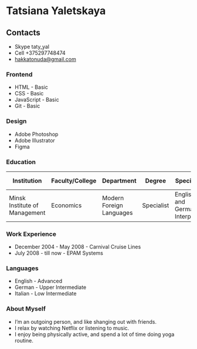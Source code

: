 # Tatsiana Yaletskaya

## Contacts

* Skype taty_yal
* Cell +375297748474
* hakkatonuda@gmail.com

### Frontend
* HTML - Basic
* CSS - Basic
* JavaScript - Basic
* Git - Basic

### Design

* Adobe Photoshop
* Adobe Illustrator
* Figma 

### Education
**Institution**               | **Faculty/College**  | **Department**           | **Degree** | **Speciality**                  | **Graduation Year**
--- | --- | --- | --- | --- | ---
Minsk Institute of Management | Economics             | Modern Foreign Languages | Specialist | Englisch and German Interpreter | 2004               

### Work Experience

- December 2004 - May 2008 - Carnival Cruise Lines
- July 2008 - till now - EPAM Systems

### Languages

- English - Advanced
- German - Upper Intermediate
- Italian - Low Intermediate

### About Myself

- I’m an outgoing person, and like shanging out with friends.
- I relax by watching Netflix or listening to music.
- I enjoy being physically active, and spend a lot of time doing yoga routine.



